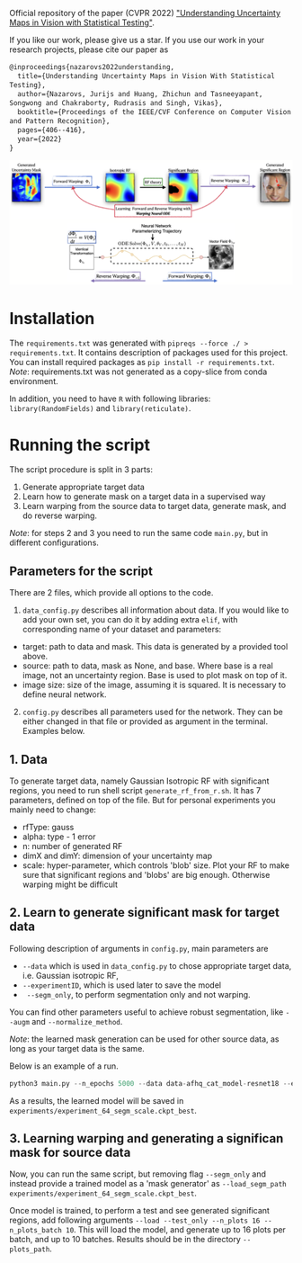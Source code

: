 Official repository of the paper (CVPR 2022)  ["Understanding Uncertainty Maps in Vision with Statistical Testing"](https://openaccess.thecvf.com/content/CVPR2022/papers/Nazarovs_Understanding_Uncertainty_Maps_in_Vision_With_Statistical_Testing_CVPR_2022_paper.pdf).

If you like our work, please give us a star. If you use our work in your research projects,
please cite our paper as
```
@inproceedings{nazarovs2022understanding,
  title={Understanding Uncertainty Maps in Vision With Statistical Testing},
  author={Nazarovs, Jurijs and Huang, Zhichun and Tasneeyapant, Songwong and Chakraborty, Rudrasis and Singh, Vikas},
  booktitle={Proceedings of the IEEE/CVF Conference on Computer Vision and Pattern Recognition},
  pages={406--416},
  year={2022}
}
```

![](demo/main_idea.png "Demonstration of the method")

# Installation
The `requirements.txt` was generated with `pipreqs --force ./ > requirements.txt`. 
It contains description of packages used for this project.
You can install required packages as `pip install -r requirements.txt`. 
*Note*: requirements.txt was not generated as a copy-slice from conda environment.

In addition, you need to have `R` with following libraries: 
`library(RandomFields)` and `library(reticulate)`.
 

# Running the script
The script procedure is split in 3 parts:
1. Generate appropriate target data
2. Learn how to generate mask on a target data in a supervised way
3. Learn warping from the source data to target data, generate mask,
and do reverse warping.

*Note*: for steps 2 and 3 you need to run the same code `main.py`,
but in different configurations.

## Parameters for the script
There are 2 files, which provide all options to the code.
1. `data_config.py` describes all information about data. If you would like to add 
your own set, you can do it by adding extra `elif`, with corresponding name of your
dataset and parameters: 
- target: path to data and mask. This data is generated by a provided tool above.
- source: path to data, mask as None, and base. 
Where base is a real image, not an uncertainty region. Base is used to plot 
mask on top of it. 
- image size: size of the image, assuming it is squared. It is necessary to define
neural network.

2. `config.py` describes all parameters used for the network. They can be either
changed in that file or provided as argument in the terminal. Examples below.


## 1. Data
To generate target data, namely Gaussian Isotropic RF with significant regions,
you need to run shell script `generate_rf_from_r.sh`. It has 7 parameters, defined
on top of the file. But for personal experiments you mainly need to change: 
- rfType: gauss
- alpha: type - 1 error
- n: number of generated RF
- dimX and dimY: dimension of your uncertainty map
- scale: hyper-parameter, which controls 'blob' size. Plot your RF to make sure that
significant regions and 'blobs' are big enough. Otherwise warping might be difficult

## 2. Learn to generate significant mask for target data
Following description of arguments in `config.py`, main parameters are
- `--data` which is used in `data_config.py` to chose appropriate target data, i.e.
Gaussian isotropic RF, 
- `--experimentID`, which is used later to save the model
- ` --segm_only`, to perform segmentation only and not warping.

You can find other parameters useful to achieve robust segmentation, like 
`--augm` and `--normalize_method`.

*Note*: the learned mask generation can be used for other source data, as long 
as your target data is the same. 

Below is an example of a run.

```python
python3 main.py --n_epochs 5000 --data data-afhq_cat_model-resnet18 --experimentID 64_segm_scale --device 0 --method within --batch_size 256 --n_combine 1 --n_epochs_start_viz 1 --gen_loss_weight 1 --disc_loss_weight 1 --pval_targ 0.95 --gan_type wgan --ode_solver euler  --gen_type vxnet --freq_gen_update 1 --decay_every 100 --lr_gen 0.0001 --lr_disc 0.0001 --ode_vf init_img_y --ode_norm none --plots_path plots/  --rec_loss_weight 0.01 --freq_rec_update 1 --last_warp --jac_loss_weight_forw 1 --jac_loss_weight_back 1 --rec_weight_method default --outgrid_loss_weight_forw 1 --outgrid_loss_weight_back 1 --shuffle --crit_iter 10 --gplambda 10 --disc_optim adam --unet_add_input  --normalize_method scale --segm_only   --augm
```

As a results, the learned model will be saved in `experiments/experiment_64_segm_scale.ckpt_best`.

## 3. Learning warping and generating a significan mask for source data
Now, you can run the same script, but removing flag `--segm_only` and instead 
provide a trained model as a 'mask generator' as
`--load_segm_path experiments/experiment_64_segm_scale.ckpt_best`.

Once model is trained, to perform a test and see generated significant regions,
add following arguments `--load --test_only --n_plots 16 --n_plots_batch 10`. 
This will load the model, and generate up to 16 plots per batch,
and up to 10 batches.
Results should be in the directory `--plots_path`.
